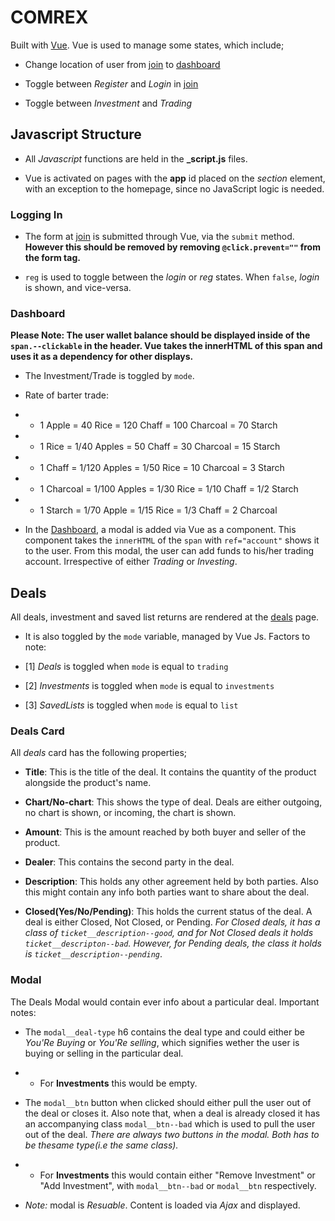 # COMREX

Built with [Vue](https://vuejs.org). Vue is used to manage some states, which include;

- Change location of user from [join](join.html) to [dashboard](dashboard.html)

- Toggle between *Register* and *Login* in [join](join.html)

- Toggle between *Investment* and *Trading*

## Javascript Structure

- All *Javascript* functions are held in the **_script.js** files.

- Vue is activated on pages with the **app** id placed on the *section* element, with an exception to the homepage, since no JavaScript logic is needed.

### Logging In

- The form at [join](join.html) is submitted through Vue, via the ``submit`` method. **However this should be removed by removing ``@click.prevent=""`` from the form tag.**

- ``reg`` is used to toggle between the *login* or *reg* states. When ``false``, *login* is shown, and vice-versa.

### Dashboard

**Please Note: The user wallet balance should be displayed inside of the ``span.--clickable`` in the header. Vue takes the innerHTML of this span and uses it as a dependency for other displays.**

- The Investment/Trade is toggled by ``mode``.

- Rate of barter trade:

- - 1 Apple = 40 Rice = 120 Chaff = 100 Charcoal = 70 Starch

- - 1 Rice = 1/40 Apples = 50 Chaff = 30 Charcoal = 15 Starch

- - 1 Chaff = 1/120 Apples = 1/50 Rice = 10 Charcoal = 3 Starch

- - 1 Charcoal = 1/100 Apples = 1/30 Rice = 1/10 Chaff = 1/2 Starch

- - 1 Starch = 1/70 Apple = 1/15 Rice = 1/3 Chaff = 2 Charcoal

- In the [Dashboard](dashboard.html), a modal is added via Vue as a component. This component takes the ``innerHTML`` of the ``span`` with ``ref="account"`` shows it to the user. From this modal, the user can add funds to his/her trading account. Irrespective of either *Trading* or *Investing*.

## Deals

All deals, investment and saved list returns are rendered at the [deals](deals.html) page.

- It is also toggled by the ``mode`` variable, managed by Vue Js. Factors to note:

- [1] *Deals* is toggled when ``mode`` is equal to ``trading``

- [2] *Investments* is toggled when ``mode`` is equal to ``investments``

- [3] *SavedLists* is toggled when ``mode`` is equal to ``list``

### Deals Card

All *deals* card has the following properties;

- **Title**: This is the title of the deal. It contains the quantity of the product alongside the product's name.

- **Chart/No-chart**: This shows the type of deal. Deals are either outgoing, no chart is shown, or incoming, the chart is shown.

- **Amount**: This is the amount reached by both buyer and seller of the product.

- **Dealer**: This contains the second party in the deal.

- **Description**: This holds any other agreement held by both parties. Also this might contain any info both parties want to share about the deal.

- **Closed(Yes/No/Pending)**: This holds the current status of the deal. A deal is either Closed, Not Closed, or Pending. *For Closed deals, it has a class of ``ticket__description--good``, and for Not Closed deals it holds ``ticket__descripton--bad``. However, for Pending deals, the class it holds is ``ticket__description--pending``*.

### Modal

The Deals Modal would contain ever info about a particular deal. Important notes:

- The ``modal__deal-type`` h6 contains the deal type and could either be *You'Re Buying* or *You'Re selling*, which signifies wether the user is buying or selling in the particular deal.

- - For **Investments** this would be empty.

- The ``modal__btn`` button when clicked should either pull the user out of the deal or closes it. Also note that, when a deal is already closed it has an accompanying class ``modal__btn--bad`` which is used to pull the user out of the deal. *There are always two buttons in the modal. Both has to be thesame type(i.e the same class).*

- - For **Investments** this would contain either "Remove Investment" or "Add Investment", with ``modal__btn--bad`` or ``modal__btn`` respectively.

- _Note:_ modal is *Resuable*. Content is loaded via *Ajax* and displayed.
